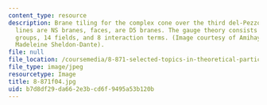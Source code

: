 ```yaml
---
content_type: resource
description: Brane tiling for the complex cone over the third del-Pezzo surface. Red
  lines are NS branes, faces, are D5 branes. The gauge theory consists of 6 gauge
  groups, 14 fields, and 8 interaction terms. (Image courtesy of Amihay Hanany and
  Madeleine Sheldon-Dante).
file: null
file_location: /coursemedia/8-871-selected-topics-in-theoretical-particle-physics-branes-and-gauge-theory-dynamics-fall-2004/b7d8df29da662e3bcd6f9495a53b120b_8-871f04.jpg
file_type: image/jpeg
resourcetype: Image
title: 8-871f04.jpg
uid: b7d8df29-da66-2e3b-cd6f-9495a53b120b
---
```

